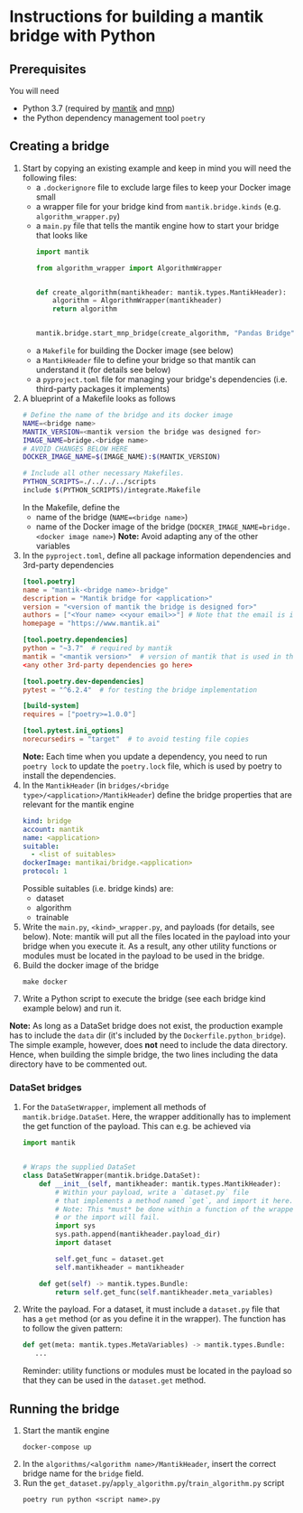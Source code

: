 # Instructions for building a mantik bridge with Python

## Prerequisites
You will need
- Python 3.7 (required by [mantik](https://pypi.org/project/mantik/) and [mnp](https://pypi.org/project/mnp/))
- the Python dependency management tool `poetry`

## Creating a bridge
1. Start by copying an existing example and keep in mind you will need the following files:
   - a `.dockerignore` file to exclude large files to keep your Docker image small
   - a wrapper file for your bridge kind from `mantik.bridge.kinds` (e.g. `algorithm_wrapper.py`)
   - a `main.py` file that tells the mantik engine how to start your bridge that looks like
     ```Python
     import mantik

     from algorithm_wrapper import AlgorithmWrapper


     def create_algorithm(mantikheader: mantik.types.MantikHeader):
         algorithm = AlgorithmWrapper(mantikheader)
         return algorithm


     mantik.bridge.start_mnp_bridge(create_algorithm, "Pandas Bridge")

     ```
   - a `Makefile` for building the Docker image (see below)
   - a `MantikHeader` file to define your bridge so that mantik can understand it
     (for details see below)
   - a `pyproject.toml` file for managing your bridge's
     dependencies (i.e. third-party packages it implements)
2. A blueprint of a Makefile looks as follows
   ```bash
   # Define the name of the bridge and its docker image
   NAME=<bridge name>
   MANTIK_VERSION=<mantik version the bridge was designed for>
   IMAGE_NAME=bridge.<bridge name>
   # AVOID CHANGES BELOW HERE
   DOCKER_IMAGE_NAME=$(IMAGE_NAME):$(MANTIK_VERSION)

   # Include all other necessary Makefiles.
   PYTHON_SCRIPTS=./../../../scripts
   include $(PYTHON_SCRIPTS)/integrate.Makefile
   ```
   In the Makefile, define the
   - name of the bridge (`NAME=<bridge name>`)
   - name of the Docker image of the bridge (`DOCKER_IMAGE_NAME=bridge.<docker image name>`)
   **Note:** Avoid adapting any of the other variables
3. In the `pyproject.toml`, define all package information dependencies and 3rd-party dependencies
   ```toml
   [tool.poetry]
   name = "mantik-<bridge name>-bridge"
   description = "Mantik bridge for <application>"
   version = "<version of mantik the bridge is designed for>"
   authors = ["<Your name> <<your email>>"] # Note that the email is inside `<>`
   homepage = "https://www.mantik.ai"

   [tool.poetry.dependencies]
   python = "~3.7"  # required by mantik
   mantik = "<mantik version>"  # version of mantik that is used in the bridge
   <any other 3rd-party dependencies go here>

   [tool.poetry.dev-dependencies]
   pytest = "^6.2.4"  # for testing the bridge implementation

   [build-system]
   requires = ["poetry>=1.0.0"]

   [tool.pytest.ini_options]
   norecursedirs = "target"  # to avoid testing file copies
   ```
   **Note:** Each time when you update a dependency, you need to run `poetry lock` to
   update the `poetry.lock` file, which is used by poetry to install the dependencies.
4. In the `MantikHeader` (in `bridges/<bridge type>/<application>/MantikHeader`) define the bridge properties
   that are relevant for the mantik engine
   ```YAML
   kind: bridge
   account: mantik
   name: <application>
   suitable:
     - <list of suitables>
   dockerImage: mantikai/bridge.<application>
   protocol: 1
   ```
   Possible suitables (i.e. bridge kinds) are:
     - dataset
     - algorithm
     - trainable
5. Write the `main.py`, `<kind>_wrapper.py`, and payloads (for details, see below).
   Note: mantik will put all the files located in the payload into your bridge
   when you execute it. As a result, any other utility functions or modules must
   be located in the payload to be used in the bridge.
6. Build the docker image of the bridge
   ```commandline
   make docker
   ```
7. Write a Python script to execute the bridge (see each bridge kind example below) and run it.

**Note:** As long as a DataSet bridge does not exist, the production
example has to include the `data` dir (it's included by the `Dockerfile.python_bridge`).
The simple example, however, does **not** need to include the data directory. Hence, when
building the simple bridge, the two lines including the data directory have to be
commented out.

### DataSet bridges

1. For the `DataSetWrapper`, implement all methods of `mantik.bridge.DataSet`. Here, the wrapper additionally
   has to implement the get function of the payload. This can e.g. be achieved via
   ```Python
   import mantik


   # Wraps the supplied DataSet
   class DataSetWrapper(mantik.bridge.DataSet):
       def __init__(self, mantikheader: mantik.types.MantikHeader):
           # Within your payload, write a `dataset.py` file
           # that implements a method named `get`, and import it here.
           # Note: This *must* be done within a function of the wrapper
           # or the import will fail.
           import sys
           sys.path.append(mantikheader.payload_dir)
           import dataset

           self.get_func = dataset.get
           self.mantikheader = mantikheader

       def get(self) -> mantik.types.Bundle:
           return self.get_func(self.mantikheader.meta_variables)

   ```
2. Write the payload. For a dataset, it must include a `dataset.py`
   file that has a `get` method (or as you define it in the wrapper).
   The function has to follow the given pattern:
   ```Python
   def get(meta: mantik.types.MetaVariables) -> mantik.types.Bundle:
      ...
   ```
   Reminder: utility functions or modules must be located in the payload so that they can
   be used in the `dataset.get` method.

## Running the bridge
1. Start the mantik engine
   ```commandline
   docker-compose up
   ```
2. In the `algorithms/<algorithm name>/MantikHeader`, insert the correct bridge name for
   the  `bridge` field.
3. Run the `get_dataset.py`/`apply_algorithm.py`/`train_algorithm.py` script
   ```commandline
   poetry run python <script name>.py
   ```
